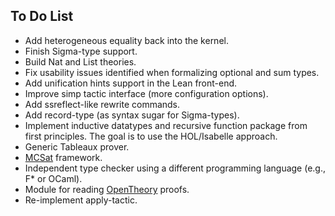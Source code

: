To Do List
----------

- Add heterogeneous equality back into the kernel.
- Finish Sigma-type support.
- Build Nat and List theories.
- Fix usability issues identified when formalizing optional and sum types.
- Add unification hints support in the Lean front-end.
- Improve simp tactic interface (more configuration options).
- Add ssreflect-like rewrite commands.
- Add record-type (as syntax sugar for Sigma-types).
- Implement inductive datatypes and recursive function package from first principles. The goal is to use the HOL/Isabelle approach.
- Generic Tableaux prover.
- [MCSat](http://leodemoura.github.io/files/fmcad2013.pdf) framework.
- Independent type checker using a different programming language (e.g., F* or OCaml).
- Module for reading [OpenTheory](http://www.gilith.com/research/opentheory/) proofs.
- Re-implement apply-tactic.

